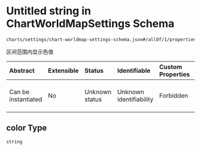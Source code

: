# Untitled string in ChartWorldMapSettings Schema

```txt
charts/settings/chart-worldmap-settings-schema.json#/allOf/1/properties/levelArr/items/properties/color
```

区间范围内显示色值

| Abstract            | Extensible | Status         | Identifiable            | Custom Properties | Additional Properties | Access Restrictions | Defined In                                                                                                                 |
| :------------------ | :--------- | :------------- | :---------------------- | :---------------- | :-------------------- | :------------------ | :------------------------------------------------------------------------------------------------------------------------- |
| Can be instantiated | No         | Unknown status | Unknown identifiability | Forbidden         | Allowed               | none                | [chart-worldmap-settings-schema.json\*](../out/charts/settings/chart-worldmap-settings-schema.json "open original schema") |

## color Type

`string`

